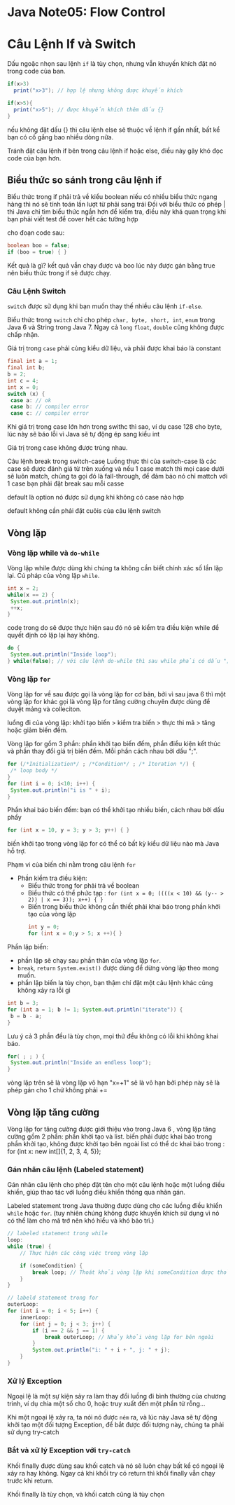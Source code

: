 # Java Note05: Flow Control
# Câu Lệnh If và Switch
Dấu ngoặc nhọn sau lệnh `if` là tùy chọn, nhưng vẫn khuyến khích đặt nó trong code của ban.
```java
if(x>3)
  print("x>3"); // hợp lệ nhưng không được khuyến khích

if(x>5){
  print("x>5"); // được khuyến khích thêm dấu {}
}
```
nếu không đặt dấu {} thì câu lệnh else sẽ thuộc về lệnh if gần nhất, bất kể bạn có cố gắng bao nhiều dòng nữa.

Tránh đặt câu lệnh if bên trong câu lệnh if hoặc else, điều này gây khó đọc code của bạn hơn.

## Biểu thức so sánh trong câu lệnh if
Biểu thức trong if phải trả về kiểu boolean
niếu có nhiều biểu thức ngang hàng thì nó sẽ tính toán lần lượt từ phải sang trái
Đối với biểu thức có phép | thì Java chỉ tìm biểu thức ngắn hơn để kiểm tra, điều này khá quan trọng khi bạn phải viết test để cover hết các tường hợp

cho đoạn code sau:
```java
boolean boo = false;
if (boo = true) { }
```
Kết quả là gì? kết quả vẫn chạy được và boo lúc này được gán bằng true nên biểu thức trong if sẽ được chạy.

### Câu Lệnh Switch
`switch` được sử dụng khi bạn muốn thay thế nhiều câu lệnh `if-else`.

Biểu thức trong `switch` chỉ cho phép `char, byte, short, int`, `enum` trong Java 6 và String trong Java 7. Ngay cả `long` `float`, `double` cũng không được chấp nhận.

Giá trị trong `case` phải cùng kiểu dữ liệu, và phải được khai báo là constant
```java
final int a = 1;
final int b;
b = 2;
int c = 4;
int x = 0;
switch (x) {
 case a: // ok
 case b: // compiler error
 case c: // compiler error
```
Khi giá trị trong case lớn hơn trong swithc thì sao, ví dụ case 128 cho byte, lúc này sẽ báo lỗi vì Java sẽ tự động ép sang kiểu int

Giá trị trong case không được trùng nhau.

Câu lệnh break trong switch-case
Luồng thực thi của switch-case là các case sẽ được đánh giá từ trên xuống và nếu 1 case match thì mọi case dưới sẽ luôn match, chúng ta gọi đó là fall-through, để đảm bảo nó chỉ mattch với 1 case bạn phải đặt break sau mỗi casse

default là option nó được sử dụng khi không có case nào hợp

default không cần phải đặt cuôis của câu lệnh switch

## Vòng lặp
### Vòng lặp while và `do-while`
Vòng lặp while được dùng khi chúng ta không cần biết chính xác số lần lặp lại. Cú pháp của vòng lặp `while`.
```java
int x = 2;
while(x == 2) {
 System.out.println(x);
 ++x;
}
```
code trong do sẽ được thực hiện sau đó nó sẽ kiểm tra điều kiện while để quyết định có lặp lại hay không.
```java
do {
 System.out.println("Inside loop");
} while(false); // với câu lệnh do-while thì sau while phải có dấu ";"
```
### Vòng lặp `for`
Vòng lặp for về sau được gọi là vòng lặp for cơ bản, bởi vì sau java 6 thì một vòng lặp for khác gọi là vòng lặp for tăng cường chuyên được dùng để duyệt mảng và colleciton.

luồng đi của vòng lặp: khởi tạo biến > kiểm tra biến > thực thi mã > tăng hoặc giảm biến đếm.

Vòng lặp for gồm 3 phần: phần khởi tạo biến đếm, phần điều kiện kết thúc và phần thay đổi giá trị biến đếm. Mỗi phần cách nhau bởi dấu ";".
```java
for (/*Initialization*/ ; /*Condition*/ ; /* Iteration */) {
 /* loop body */
}
for (int i = 0; i<10; i++) {
 System.out.println("i is " + i);
}
```
Phần khai báo biến đếm: bạn có thể khởi tạo nhiều biến, cách nhau bởi dấu phẩy
```java
for (int x = 10, y = 3; y > 3; y++) { }
```
biến khởi tạo trong vòng lặp for có thể có bất kỳ kiểu dữ liệu nào mà Java hỗ trợ. 

Phạm vi của biến chỉ nằm trong câu lệnh `for`

- Phần kiểm tra điều kiện:
  - Biểu thức trong for phải trả về boolean
  - Biểu thức có thể phức tạp : `for (int x = 0; ((((x < 10) && (y-- > 2)) | x == 3)); x++) { }`
  - Biến trong biểu thức không cần thiết phải khai báo trong phần khởi tạo của vòng lặp
    ```java
    int y = 0;
    for (int x = 0;y > 5; x ++){ }
    ```

Phần lặp biến: 
- phần lặp sẽ chạy sau phần thân của vòng lặp `for`.
- `break`, `return` `System.exist()` được dùng để dừng vòng lặp theo mong muốn.
- phần lặp biến la tùy chọn, bạn thậm chí đặt một câu lệnh khác cũng không xảy ra lỗi gì
```java
int b = 3;
for (int a = 1; b != 1; System.out.println("iterate")) {
 b = b - a;
}
```

Lưu ý cả 3 phần đều là tùy chọn, mọi thứ đều không có lỗi khi không khai báo.
```java
for( ; ; ) {
 System.out.println("Inside an endless loop");
}
```
vòng lặp trên sẽ là vòng lặp vô hạn "x=+1" sẽ là vô hạn bởi phép này sẽ là phép gán cho 1 chứ không phải +=

## Vòng lặp tăng cường
Vòng lặp for tăng cường được giới thiệu vào trong Java 6 , vòng lặp tăng cường gồm 2 phần: phần khởi tạo và list.
biến phải được khai báo trong phần khởi tạo, không được khởi tạo bên ngoài
list có thể dc khai báo trong : for (int x: new int[]{1, 2, 3, 4, 5});

### Gán nhãn câu lệnh (Labeled statement)
Gán nhãn câu lệnh cho phép đặt tên cho một câu lệnh hoặc một luồng điều khiển, giúp thao tác với luồng điều khiển thông qua nhãn gán.

Labeled statement trong Java thường được dùng cho các luồng điều khiển `while` hoặc `for`. (tuy nhiên chúng không được khuyến khích sử dụng vì nó có thể làm cho mã trở nên khó hiểu và khó bảo trì.)
```java
// labeled statement trong while
loop:
while (true) {
    // Thực hiện các công việc trong vòng lặp

    if (someCondition) {
        break loop; // Thoát khỏi vòng lặp khi someCondition được thỏa mãn
    }
}

// labeld statement trong for
outerLoop:
for (int i = 0; i < 5; i++) {
    innerLoop:
    for (int j = 0; j < 3; j++) {
        if (i == 2 && j == 1) {
            break outerLoop; // Nhảy khỏi vòng lặp for bên ngoài
        }
        System.out.println("i: " + i + ", j: " + j);
    }
}

```
### Xử lý Exception
Ngoại lệ là một sự kiện sảy ra làm thay đổi luồng đi bình thường của chương trình, ví dụ chia một số cho 0, hoặc truy xuất đến một phần tử rỗng...

Khi một ngoại lệ xảy ra, ta nói nó được `ném` ra, và lúc này Java sẽ tự động khởi tạo một đối tượng Exception, để bắt được đối tượng này, chúng ta phải sử dụng try-catch
### Bắt và xử lý Exception với `try-catch`
Khối finally được dùng sau khối catch và nó sẽ luôn chạy bất kể có ngoại lệ xảy ra hay không. Ngay cả khi khối try có return thì khối finally vẫn chạy trước khi return.

Khối finally là tùy chọn, và khối catch cũng là tùy chọn



